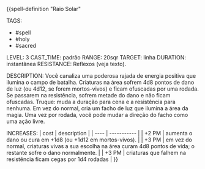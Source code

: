 {{spell-definition "Raio Solar"

TAGS:
- #spell
- #holy
- #sacred

LEVEL: 3
CAST_TIME: padrão
RANGE: 20sqr
TARGET: linha
DURATION: instantânea
RESISTANCE: Reflexos (veja texto).

DESCRIPTION:
Você canaliza uma poderosa rajada de energia positiva que ilumina o campo de batalha. Criaturas na área sofrem 4d8 pontos de dano de luz (ou 4d12, se forem mortos-vivos) e ficam ofuscadas por uma rodada. Se passarem na resistência, sofrem metade do dano e não ficam ofuscadas. Truque: muda a duração para cena e a resistência para nenhuma. Em vez do normal, cria um facho de luz que ilumina a área da magia. Uma vez por rodada, você pode mudar a direção do facho como uma ação livre.

INCREASES:
| cost | description |
| ---- | ----------- |
| +2 PM | aumenta o dano ou cura em +1d8 (ou +1d12 em mortos-vivos). |
| +3 PM | em vez do normal, criaturas vivas a sua escolha na área curam 4d8 pontos de vida; o restante sofre o dano normalmente. |
| +3 PM | criaturas que falhem na resistência ficam cegas por 1d4 rodadas |
}}
